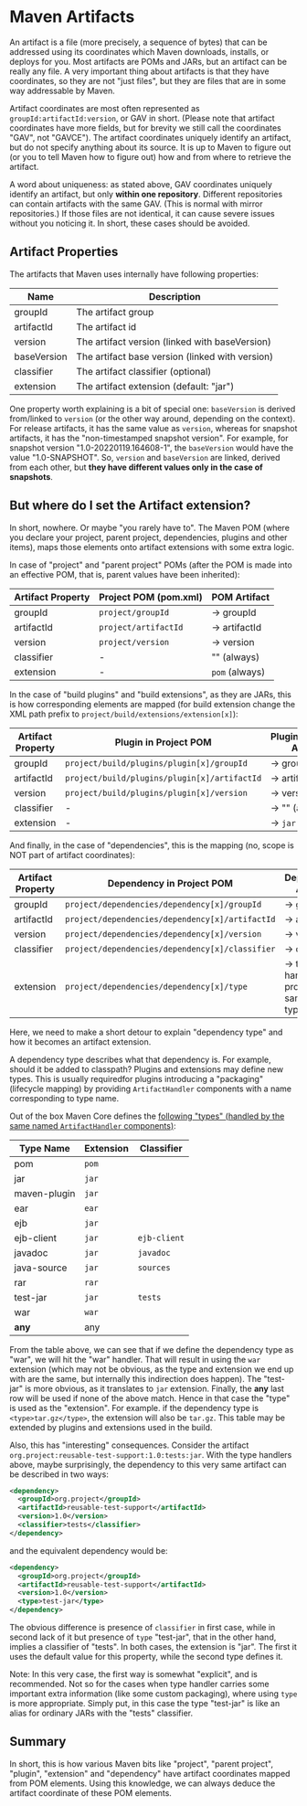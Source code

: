 # Maven Artifacts

<!--
Licensed to the Apache Software Foundation (ASF) under one
or more contributor license agreements.  See the NOTICE file
distributed with this work for additional information
regarding copyright ownership.  The ASF licenses this file
to you under the Apache License, Version 2.0 (the
"License"); you may not use this file except in compliance
with the License.  You may obtain a copy of the License at

http://www.apache.org/licenses/LICENSE-2.0

Unless required by applicable law or agreed to in writing,
software distributed under the License is distributed on an
"AS IS" BASIS, WITHOUT WARRANTIES OR CONDITIONS OF ANY
KIND, either express or implied.  See the License for the
specific language governing permissions and limitations
under the License.
-->

An artifact is a file (more precisely, a sequence of bytes) that can be addressed using its coordinates which Maven downloads, installs, or
deploys for you. Most artifacts are POMs and JARs, but
an artifact can be really any file. A very important thing about artifacts is that they have coordinates,
so they are not "just files", but they are files that are in some way addressable by Maven.

Artifact coordinates are most often represented as `groupId:artifactId:version`, or GAV in short.
(Please note that artifact coordinates have more fields, but for brevity we still call the
coordinates "GAV", not "GAVCE"). The artifact coordinates uniquely identify an artifact,
but do not specify anything about its source. It is up to Maven to figure out (or you to tell Maven
how to figure out) how and from where to retrieve the artifact.

A word about uniqueness: as stated above, GAV coordinates uniquely identify an artifact, but only **within one repository**.
Different repositories can contain artifacts with the same GAV. (This is normal with
mirror repositories.) If those files are not identical, it can cause severe
issues without you noticing it. In short, these cases should be avoided.

## Artifact Properties

The artifacts that Maven uses internally have following properties:

|    Name     |                   Description                   |
|-------------|-------------------------------------------------|
| groupId     | The artifact group                              |
| artifactId  | The artifact id                                 |
| version     | The artifact version (linked with baseVersion)  |
| baseVersion | The artifact base version (linked with version) |
| classifier  | The artifact classifier (optional)              |
| extension   | The artifact extension (default: "jar")         |

One property worth explaining is a bit of special one: `baseVersion` is derived from/linked to
`version` (or the other way around, depending on the context). For release artifacts, it has the same value as
`version`, whereas for snapshot artifacts, it has the "non-timestamped snapshot version". For example,
for snapshot version "1.0-20220119.164608-1", the `baseVersion` would have the value "1.0-SNAPSHOT".
So, `version` and `baseVersion` are linked, derived from each other, but **they have different values only in the
case of snapshots**.

## But where do I set the Artifact extension?

In short, nowhere. Or maybe "you rarely have to". The Maven POM (where you declare your project, parent project,
dependencies, plugins and other items), maps those elements onto artifact extensions with some extra logic.

In case of "project" and "parent project" POMs (after the POM is made into an effective POM, that is, parent values have been inherited):

| Artifact Property | Project POM (pom.xml) |  POM Artifact  |
|-------------------|-----------------------|----------------|
| groupId           | `project/groupId`     | -> groupId     |
| artifactId        | `project/artifactId`  | -> artifactId  |
| version           | `project/version`     | -> version     |
| classifier        | -                     | "" (always)    |
| extension         | -                     | `pom` (always) |

In the case of "build plugins" and "build extensions", as they are JARs, this is how corresponding elements are mapped
(for build extension change the XML path prefix to `project/build/extensions/extension[x]`):

| Artifact Property |            Plugin in Project POM             | Plugin/Extension Artifact |
|-------------------|----------------------------------------------|---------------------------|
| groupId           | `project/build/plugins/plugin[x]/groupId`    | -> groupId                |
| artifactId        | `project/build/plugins/plugin[x]/artifactId` | -> artifactId             |
| version           | `project/build/plugins/plugin[x]/version`    | -> version                |
| classifier        | -                                            | -> "" (always)            |
| extension         | -                                            | -> `jar` (always)         |

And finally, in the case of "dependencies", this is the mapping (no, scope is NOT part of artifact coordinates):

| Artifact Property |            Dependency in Project POM            |            Dependency Artifact            |
|-------------------|-------------------------------------------------|-------------------------------------------|
| groupId           | `project/dependencies/dependency[x]/groupId`    | -> groupId                                |
| artifactId        | `project/dependencies/dependency[x]/artifactId` | -> artifactId                             |
| version           | `project/dependencies/dependency[x]/version`    | -> version                                |
| classifier        | `project/dependencies/dependency[x]/classifier` | -> classifier                             |
| extension         | `project/dependencies/dependency[x]/type`       | -> type handler provided, or same as type |

Here, we need to make a short detour to explain "dependency type" and how it becomes an artifact extension.

A dependency type describes what that dependency is. For example, should it be added to classpath? Plugins and extensions may define new types. This is usually requiredfor plugins introducing
a "packaging" (lifecycle mapping) by providing `ArtifactHandler` components with a name corresponding to type name.

Out of the box Maven Core defines the [following "types" (handled by the same named `ArtifactHandler` components)](/ref/current/maven-core/artifact-handlers.html):

|  Type Name   | Extension |  Classifier  |
|--------------|-----------|--------------|
| pom          | `pom`     |              |
| jar          | `jar`     |              |
| maven-plugin | `jar`     |              |
| ear          | `ear`     |              |
| ejb          | `jar`     |              |
| ejb-client   | `jar`     | `ejb-client` |
| javadoc      | `jar`     | `javadoc`    |
| java-source  | `jar`     | `sources`    |
| rar          | `rar`     |              |
| test-jar     | `jar`     | `tests`      |
| war          | `war`     |              |
| **any**      | any       |              |

From the table above, we can see that if we define the dependency type as "war", we will hit the "war" handler. That will
result in using the `war` extension (which may not be obvious, as the type and extension we end up with are the same, but internally this
indirection does happen). The "test-jar" is more obvious, as it translates to `jar` extension. Finally, the **any**
last row will be used if none of the above match. Hence in that case the "type" is used as the "extension". For example.
if the dependency type is `<type>tar.gz</type>`, the extension will also be `tar.gz`.
This table may be extended by plugins and extensions used in the build.

Also, this has "interesting" consequences. Consider the artifact
`org.project:reusable-test-support:1.0:tests:jar`. With the type handlers above, maybe surprisingly, the dependency to
this very same artifact can be described in two ways:

```xml
<dependency>
  <groupId>org.project</groupId>
  <artifactId>reusable-test-support</artifactId>
  <version>1.0</version>
  <classifier>tests</classifier>
</dependency>
```

and the equivalent dependency would be:

```xml
<dependency>
  <groupId>org.project</groupId>
  <artifactId>reusable-test-support</artifactId>
  <version>1.0</version>
  <type>test-jar</type>
</dependency>
```

The obvious difference is presence of `classifier` in first case, while in second lack of it but presence of `type` "test-jar",
that in the other hand, implies a classifier of "tests". In both cases, the extension is "jar". The first it uses the default value for this property, while the second type defines it.

Note: In this very case, the first way is somewhat "explicit", and is recommended. Not so for the
cases when type handler carries some important extra information (like some custom packaging), where using `type`
is more appropriate. Simply put, in this case the type "test-jar" is like an alias for ordinary JARs with the "tests"
classifier.

## Summary

In short, this is how various Maven bits like "project", "parent project", "plugin", "extension" and "dependency"
have artifact coordinates mapped from POM elements. Using this knowledge, we can always deduce the artifact coordinate
of these POM elements.
